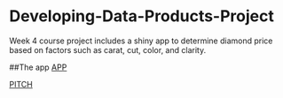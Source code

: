 # Developing-Data-Products-Project
Week 4 course project includes a shiny app to determine diamond price based on factors such as carat, cut, color, and clarity.

##The app
[APP](https://juan-casaboza.shinyapps.io/Developing-Data-Products-Project-master/)

[PITCH](https://rpubs.com/jcasaboza/707655)

